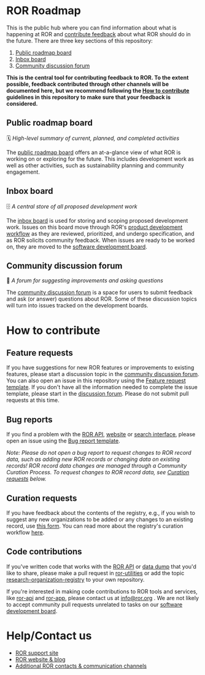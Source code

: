 # ROR Roadmap
This is the public hub where you can find information about what is happening at ROR and [contribute feedback](#how-to-contribute) about what ROR should do in the future. There are three key sections of this repository:
1. [Public roadmap board](#public-roadmap-board)
2. [Inbox board](#inbox-board)
3. [Community discussion forum](#community-discussion-forum)

**This is the central tool for contributing feedback to ROR. To the extent possible, feedback contributed through other channels will be documented here, but we recommend following the [How to contribute](#how-to-contribute) guidelines in this repository to make sure that your feedback is considered.**

## Public roadmap board
:spiral_calendar: _High-level summary of current, planned, and completed activities_

The [public roadmap board](https://github.com/ror-community/ror-roadmap/projects/3) offers an at-a-glance view of what ROR is working on or exploring for the future. This includes development work as well as other activities, such as sustainability planning and community engagement. 

## Inbox board
:file_cabinet: _A central store of all proposed development work_

The [inbox board](https://github.com/ror-community/ror-roadmap/projects/1) is used for storing and scoping proposed development work. Issues on this board move through ROR's [product development workflow](https://github.com/ror-community/ror-roadmap) as they are reviewed, prioritized, and undergo specification, and as ROR solicits community feedback. When issues are ready to be worked on, they are moved to the [software development board](https://github.com/orgs/ror-community/projects/3). 

## Community discussion forum
:speech_balloon: _A forum for suggesting improvements and asking questions_

The [community discussion forum](https://github.com/ror-community/ror-roadmap/discussions) is a space for users to submit feedback and ask (or answer) questions about ROR. Some of these discussion topics will turn into issues tracked on the development boards. 

# How to contribute

## Feature requests
If you have suggestions for new ROR features or improvements to existing features, please start a discussion topic in the [community discussion forum](https://github.com/ror-community/ror-roadmap/discussions). You can also open an issue in this repository using the [Feature request template](https://github.com/ror-community/ror-roadmap/issues/new?assignees=&labels=feature&template=feature_request.md&title=%5BFEATURE%5D). If you don't have all  the  information needed to complete the issue template, please start in the [discussion forum](https://github.com/ror-community/ror-roadmap/discussions). Please do not submit pull requests at this time. 

## Bug reports
If you find a problem with the [ROR API](https://ror.readme.io/docs/rest-api), [website](https://ror.org/) or [search interface](https://ror.org/search), please open an issue using the [Bug report template](https://github.com/ror-community/ror-roadmap/issues/new?assignees=&labels=bug&template=bug_report.md&title=%5BBUG%5D+). 

*Note: Please do not open a bug report to request changes to ROR record data, such as adding new ROR records or changing data on existing records! ROR record data changes are managed through a Community Curation Process. To request changes to ROR record data, see [Curation requests](#curation-requests) below.*

## Curation requests
If you have feedback about the contents of the registry, e.g., if you wish to suggest any new organizations to be added or any changes to an existing record, use [this form](https://docs.google.com/forms/d/e/1FAIpQLSdJYaMTCwS7muuTa-B_CnAtCSkKzt19lkirAKG4u7umH9Nosg/viewform). You can read more about the registry's curation workflow [here](https://github.com/ror-community/ror-updates). 

## Code contributions
If you've written code that works with the [ROR API](https://ror.readme.io/docs/rest-api) or [data dump](https://ror.readme.io/docs/data-dump) that you'd like to share, please make a pull request in [ror-utilities](https://github.com/ror-community/ror-utilities) or add the topic [research-organization-registry](https://github.com/topics/research-organization-registry) to your own repository.

If you're interested in making code contributions to ROR tools and services, like [ror-api](https://github.com/ror-community/ror-api) and [ror-app](https://github.com/ror-community/ror-app), please contact us at info@ror.org . We are not likely to accept community pull requests unrelated to tasks on our [software development board](https://github.com/orgs/ror-community/projects/3).

# Help/Contact us
- [ROR support site](https://ror.readme.io/)
- [ROR website & blog](https://ror.org/)
- [Additional ROR contacts & communication channels](https://ror.readme.io/docs/get-in-touch)

